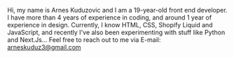 Hi, my name is Arnes Kuduzovic and I am a 19-year-old front end developer.
I have more than 4 years of experience in coding, and around 1 year of experience in design.
Currently, I know HTML, CSS, Shopify Liquid and JavaScript, and recently I've also been experimenting with stuff like Python and Next.Js...
Feel free to reach out to me via E-mail: arneskuduz3@gmail.com

